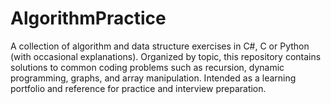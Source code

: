 # AlgorithmPractice
A collection of algorithm and data structure exercises in C#, C or Python (with occasional explanations). Organized by topic, this repository contains solutions to common coding problems such as recursion, dynamic programming, graphs, and array manipulation. Intended as a learning portfolio and reference for practice and interview preparation.
